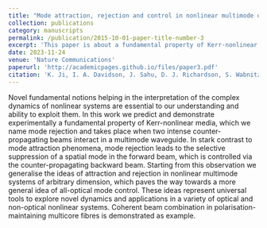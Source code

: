 ```yaml
---
title: "Mode attraction, rejection and control in nonlinear multimode optics"
collection: publications
category: manuscripts
permalink: /publication/2015-10-01-paper-title-number-3
excerpt: 'This paper is about a fundamental property of Kerr-nonlinear media - mode rejction in two intense counter-propagating light beams.'
date: 2023-11-24
venue: 'Nature Communications'
paperurl: 'http://academicpages.github.io/files/paper3.pdf'
citation: 'K. Ji, I. A. Davidson, J. Sahu, D. J. Richardson, S. Wabnitz, M. Guasoni, "Mode attraction, rejection and control in nonlinear multimode optics," Nat. Commun. (2023).'
---
```


Novel fundamental notions helping in the interpretation of the complex dynamics of nonlinear systems are essential to our understanding and ability to exploit them. In this work we predict and demonstrate experimentally a fundamental property of Kerr-nonlinear media, which we name mode rejection and takes place when two intense counter-propagating beams interact in a multimode waveguide. In stark contrast to mode attraction phenomena, mode rejection leads to the selective suppression of a spatial mode in the forward beam, which is controlled via the counter-propagating backward beam. Starting from this observation we generalise the ideas of attraction and rejection in nonlinear multimode systems of arbitrary dimension, which paves the way towards a more general idea of all-optical mode control. These ideas represent universal tools to explore novel dynamics and applications in a variety of optical and non-optical nonlinear systems. Coherent beam combination in polarisation-maintaining multicore fibres is demonstrated as example.
